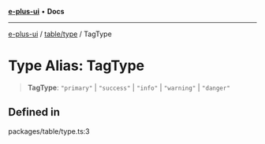 [**e-plus-ui**](../../../README.md) • **Docs**

***

[e-plus-ui](../../../modules.md) / [table/type](../README.md) / TagType

# Type Alias: TagType

> **TagType**: `"primary"` \| `"success"` \| `"info"` \| `"warning"` \| `"danger"`

## Defined in

packages/table/type.ts:3
